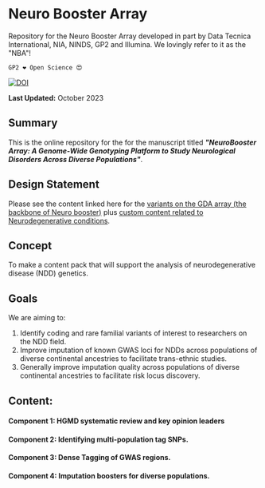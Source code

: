 # Neuro Booster Array
Repository for the Neuro Booster Array developed in part by Data Tecnica International, NIA, NINDS, GP2 and Illumina. We lovingly refer to it as the "NBA"!

`GP2 ❤️ Open Science 😍`

[![DOI](https://zenodo.org/badge/706455026.svg)](https://zenodo.org/doi/10.5281/zenodo.10018764)

**Last Updated:** October 2023

## Summary
This is the online repository for the for the manuscript titled ***"NeuroBooster Array: A Genome-Wide Genotyping Platform to Study Neurological Disorders Across Diverse Populations"***. 

## Design Statement
Please see the content linked here for the [variants on the GDA array (the backbone of Neuro booster)](https://drive.google.com/file/d/19RKjwB-HI8Cf9n3sP_gYpkg-_lusOcgK/view?usp=sharing) plus [custom content related to Neurodegenerative conditions](https://drive.google.com/file/d/1li50Oin0ctVQTFN5O9ctIKJw4i5Acisu/view?usp=sharing).

## Concept
To make a content pack that will support the analysis of neurodegenerative disease (NDD) genetics. 

## Goals
We are aiming to:  
1. Identify coding and rare familial variants of interest to researchers on the NDD field.  
2. Improve imputation of known GWAS loci for NDDs across populations of diverse continental ancestries to facilitate trans-ethnic studies.  
3. Generally improve imputation quality across populations of diverse continental ancestries to facilitate risk locus discovery.  

## Content:

#### Component 1: HGMD systematic review and key opinion leaders

#### Component 2: Identifying multi-population tag SNPs.

#### Component 3: Dense Tagging of GWAS regions.

#### Component 4: Imputation boosters for diverse populations.
